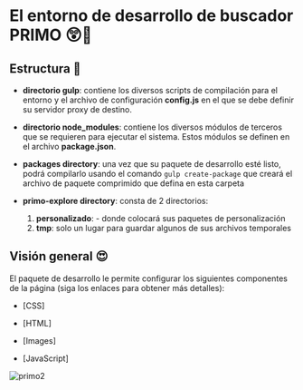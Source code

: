 


# El entorno de desarrollo de buscador PRIMO 😲🏢


## Estructura 🔧

- <b>directorio gulp</b>: contiene los diversos scripts de compilación para el entorno y el archivo de configuración <b>config.js</b> en el que se debe definir su servidor proxy de destino.

- <b>directorio node_modules</b>: contiene los diversos módulos de terceros que se requieren para ejecutar el sistema. Estos módulos se definen en el archivo <b>package.json</b>.

- <b>packages directory</b>: una vez que su paquete de desarrollo esté listo, podrá compilarlo usando el comando `gulp create-package` que creará el archivo de paquete comprimido que defina en esta carpeta

- <b>primo-explore directory</b>: consta de 2 directorios:
   1. <b>personalizado</b>: - donde colocará sus paquetes de personalización
   2. <b>tmp</b>: solo un lugar para guardar algunos de sus archivos temporales

## Visión general 😍

El paquete de desarrollo le permite configurar los siguientes componentes de la página (siga los enlaces para obtener más detalles):

 - [CSS]

- [HTML]

- [Images]

- [JavaScript]



![primo2](https://user-images.githubusercontent.com/39928174/197191947-ef6166c2-aaa9-4fe2-a32d-9c9b5041e1ee.png)



